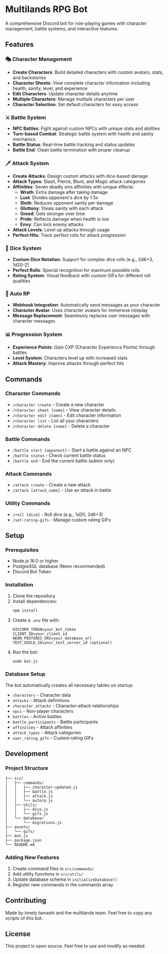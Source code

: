 # Multilands RPG Bot

A comprehensive Discord bot for role-playing games with character management, battle systems, and interactive features.

## Features

### 🎭 Character Management
- **Create Characters**: Build detailed characters with custom avatars, stats, and backstories
- **Character Sheets**: View complete character information including health, sanity, level, and experience
- **Edit Characters**: Update character details anytime
- **Multiple Characters**: Manage multiple characters per user
- **Character Selection**: Set default characters for easy access

### ⚔️ Battle System
- **NPC Battles**: Fight against custom NPCs with unique stats and abilities
- **Turn-based Combat**: Strategic battle system with health and sanity mechanics
- **Battle Status**: Real-time battle tracking and status updates
- **Battle End**: Clean battle termination with proper cleanup

### 🗡️ Attack System
- **Create Attacks**: Design custom attacks with dice-based damage
- **Attack Types**: Slash, Pierce, Blunt, and Magic attack categories
- **Affinities**: Seven deadly sins affinities with unique effects:
  - **Wrath**: Extra damage after taking damage
  - **Lust**: Divides opponent's dice by 1.5x
  - **Sloth**: Reduces opponent sanity per damage
  - **Gluttony**: Steals sanity with each attack
  - **Greed**: Gets stronger over time
  - **Pride**: Reflects damage when health is low
  - **Envy**: Can lock enemy attacks
- **Attack Levels**: Level up attacks through usage
- **Perfect Hits**: Track perfect rolls for attack progression

### 🎲 Dice System
- **Custom Dice Notation**: Support for complex dice rolls (e.g., 2d6+3, 1d20-2)
- **Perfect Rolls**: Special recognition for maximum possible rolls
- **Rating System**: Visual feedback with custom GIFs for different roll qualities

### 🤖 Auto RP
- **Webhook Integration**: Automatically send messages as your character
- **Character Avatar**: Uses character avatars for immersive roleplay
- **Message Replacement**: Seamlessly replaces user messages with character messages

### 📊 Progression System
- **Experience Points**: Gain CXP (Character Experience Points) through battles
- **Level System**: Characters level up with increased stats
- **Attack Mastery**: Improve attacks through perfect hits

## Commands

### Character Commands
- `/character create` - Create a new character
- `/character sheet [name]` - View character details
- `/character edit [name]` - Edit character information
- `/character list` - List all your characters
- `/character delete [name]` - Delete a character

### Battle Commands
- `/battle start [opponent]` - Start a battle against an NPC
- `/battle status` - Check current battle status
- `/battle end` - End the current battle (admin only)

### Attack Commands
- `/attack create` - Create a new attack
- `/attack [attack_name]` - Use an attack in battle

### Utility Commands
- `/roll [dice]` - Roll dice (e.g., 1d20, 2d6+3)
- `/set-rating-gifs` - Manage custom rating GIFs

## Setup

### Prerequisites
- Node.js 16.0 or higher
- PostgreSQL database (Neon recommended)
- Discord Bot Token

### Installation
1. Clone the repository
2. Install dependencies:
   ```bash
   npm install
   ```
3. Create a `.env` file with:
   ```
   DISCORD_TOKEN=your_bot_token
   CLIENT_ID=your_client_id
   NEON_POSTGRES_URI=your_database_url
   TEST_GUILD_ID=your_test_server_id (optional)
   ```
4. Run the bot:
   ```bash
   node bot.js
   ```

### Database Setup
The bot automatically creates all necessary tables on startup:
- `characters` - Character data
- `attacks` - Attack definitions
- `character_attacks` - Character-attack relationships
- `npcs` - Non-player characters
- `battles` - Active battles
- `battle_participants` - Battle participants
- `affinities` - Attack affinities
- `attack_types` - Attack categories
- `user_rating_gifs` - Custom rating GIFs

## Development

### Project Structure
```
├── src/
│   ├── commands/
│   │   ├── character-updated.js
│   │   ├── battle.js
│   │   ├── attack.js
│   │   └── autorp.js
│   ├── utils/
│   │   ├── dice.js
│   │   └── gifs.js
│   └── database/
│       └── migrations.js
├── assets/
│   └── gifs/
├── bot.js
├── package.json
└── README.md
```

### Adding New Features
1. Create command files in `src/commands/`
2. Add utility functions in `src/utils/`
3. Update database schema in `initializeDatabase()`
4. Register new commands in the commands array

## Contributing
Made by lonely tamashi and the multilands team. Feel free to copy any scripts of this bot.

## License
This project is open source. Feel free to use and modify as needed.
